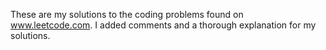These are my solutions to the coding problems found on www.leetcode.com. I added comments and a thorough explanation for my solutions. 